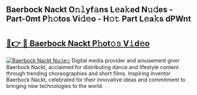 ## Baerbock Nackt O𝚗𝚕yf𝚊ns L𝚎a𝚔ed N𝚞𝚍es - Part-0mt P𝚑𝚘tos Vi𝚍𝚎o - H𝚘𝚝 Part L𝚎a𝚔s dPWnt

# <h2><a href="http://kf7yrgd.oniu.top/?m=Baerbock+Nackt">🔗👉 🔴 Baerbock Nackt P𝚑ot𝚘𝚜 V𝚒d𝚎o</a></h2>

[![Baerbock Nackt Nu𝚍e𝚜](https://i.imgur.com/0qMVB7G.gif)](http://kf7yrgd.oniu.top/?m=Baerbock+Nackt)
Digital media provider and amusement giver Baerbock Nackt, acclaimed for distributing dance and lifestyle content through trending choreographies and short films. Inspiring inventor Baerbock Nackt, celebrated for their innovative ideas and commitment to bringing new technologies to the world.  
